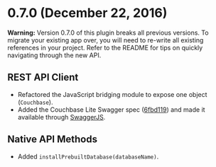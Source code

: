 # 0.7.0 (December 22, 2016)

**Warning:** Version 0.7.0 of this plugin breaks all previous versions. To migrate your existing app over, you will need to re-write all existing references in your project. Refer to the README for tips on quickly navigating through the new API.

## REST API Client

- Refactored the JavaScript bridging module to expose one object (`Couchbase`).
- Added the Couchbase Lite Swagger spec ([6fbd119](https://github.com/couchbaselabs/couchbase-mobile-portal/tree/6fbd119fb955b1ecd99073011747d659074b66f6)) and made it available through [SwaggerJS](https://github.com/swagger-api/swagger-js).

## Native API Methods

- Added `installPrebuiltDatabase(databaseName)`.